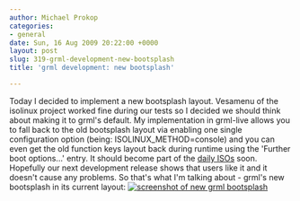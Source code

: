 ```yaml
---
author: Michael Prokop
categories:
- general
date: Sun, 16 Aug 2009 20:22:00 +0000
layout: post
slug: 319-grml-development-new-bootsplash
title: 'grml development: new bootsplash'

---
```

Today I decided to implement a new bootsplash layout. Vesamenu of the isolinux project worked fine during our tests so I decided we should think about making it to grml's default. My implementation in grml\-live allows you to fall back to the old bootsplash layout via enabling one single configuration option (being: ISOLINUX\_METHOD\=console) and you can even get the old function keys layout back during runtime using the 'Further boot options...' entry. It should become part of the [daily ISOs](http://daily.grml.org/) soon. Hopefully our next development release shows that users like it and it doesn't cause any problems.
So that's what I'm talking about \- grml's new bootsplash in its current layout:
[![screenshot of new grml bootsplash](/images/new-grml-splash.serendipityThumb.png)](/images/new-grml-splash.png)
